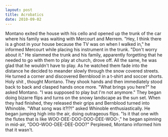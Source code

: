 ```yaml
---
layout: post
title: Acrobatics
date: 2010-09-02
---
```

Montano exited the house with his cello and opened up the trunk of the car
      where his family was waiting with Mercourt and Merrem.    "Hey, I think
      there is a ghost in your house because the TV was on when I walked in," he informed Mercourt
      while placing his instrument in the trunk.    "Don't worry about
      it."    He slammed the trunk and his family, apparently forgetting that he
      needed to go with them to play at church, drove off. All the same, he was glad that he
      wouldn't have to play. As he watched them fade into the distance he decided to meander slowly
      through the snow covered streets.    He turned a corner and discovered
      Bernblood in a t-shirt and soccer shorts.   Holy
      shit  , thought Montano. They shook hands and then immediately stood back to back
      and clasped hands once more.    "What brings you here?" he asked
      Montano.    "I was supposed to play but I'm not anymore."    They began doing bizarre flips and turns on the snowy landscape as the sun
      set. When they had finished, they released their grips and Bernblood turned into
      Whinoble.    "What song was it?!?!" asked Whinoble enthusiastically. He
      began jumping high into the air, doing outrageous flips. "Is it that one with the flutes that
      is like WOO-DEE-DOO-DOO-DEE-WOO-," he began spinning in mid-air, "DOO-WOO-DEE-DEE-DOO?"    Perplexed, Montano informed him that it wasn't.